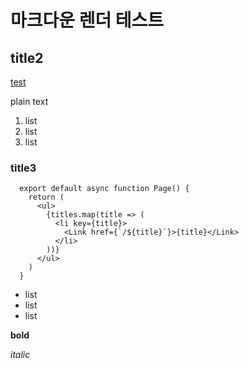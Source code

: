 # 마크다운 렌더 테스트

## title2

[test](https://www.google.com/)

plain text

1. list
2. list
3. list

### title3

```
  export default async function Page() {
    return (
      <ul>
        {titles.map(title => (
          <li key={title}>
            <Link href={`/${title}`}>{title}</Link>
          </li>
        ))}
      </ul>
    )
  }
```

- list
- list
- list

**bold**

_italic_
